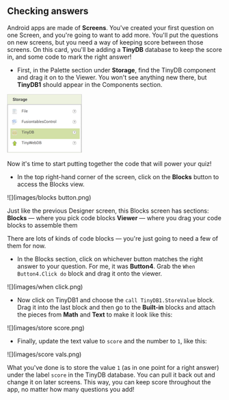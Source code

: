 ## Checking answers

Android apps are made of **Screens**. You've created your first question on one Screen, and you're going to want to add more. You'll put the questions on new screens, but you need a way of keeping score between those screens. On this card, you'll be adding a **TinyDB** database to keep the score in, and some code to mark the right answer!

+ First, in the Palette section under **Storage**, find the TinyDB component and drag it on to the Viewer. You won't see anything new there, but **TinyDB1** should appear in the Components section.

![](images/tinydb.png)

Now it's time to start putting together the code that will power your quiz!

+ In the top right-hand corner of the screen, click on the **Blocks** button to access the Blocks view.

![](images/blocks button.png)

Just like the previous Designer screen, this Blocks screen has sections: **Blocks** — where you pick code blocks **Viewer** — where you drag your code blocks to assemble them

There are lots of kinds of code blocks — you're just going to need a few of them for now.

+ In the Blocks section, click on whichever button matches the right answer to your question. For me, it was **Button4**. Grab the `When Button4.Click do` block and drag it onto the viewer.

![](images/when click.png)

+ Now click on TinyDB1 and choose the `call TinyDB1.StoreValue` block. Drag it into the last block and then go to the **Built-in** blocks and attach the pieces from **Math** and **Text** to make it look like this:

![](images/store score.png)

+ Finally, update the text value to `score` and the number to `1`, like this:

![](images/score vals.png)

What you've done is to store the value `1` (as in one point for a right answer) under the label `score` in the TinyDB database. You can pull it back out and change it on later screens. This way, you can keep score throughout the app, no matter how many questions you add!
